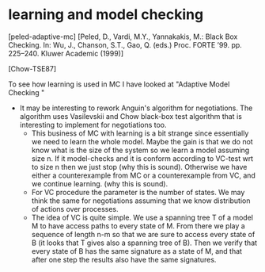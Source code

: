 # learning and model checking

[peled-adaptive-mc]
[Peled, D., Vardi, M.Y., Yannakakis, M.: Black Box Checking. In: Wu, J.,
Chanson, S.T., Gao, Q. (eds.) Proc. FORTE ’99. pp. 225–240. Kluwer Academic
(1999)]

[Chow-TSE87]

To see how learning is used in MC I have looked at "Adaptive Model Checking "
  * It may be interesting to rework Anguin's algorithm for negotiations. The
    algorithm uses Vasilevskii and Chow black-box test algorithm that is
    interesting to implement for negotiations too. 
	*	This business of MC with learning is a bit strange since essentially we need to learn the whole model. Maybe the gain is that we do not know what is the size of the system so we learn a model assuming size n. If it model-checks and it is conform according to VC-test wrt to size n then we just stop (why this is sound). Otherwise we have either a counterexample from MC or a counterexample from VC, and we continue learning. (why this is sound).
	*	For VC procedure the parameter is the number of states. We may think the same for negotiations assuming that we know distribution of actions over processes. 
	* The idea of VC is quite simple. We use a spanning tree T of a model M to have access paths to every state of M. From there we play a sequence of length n-m so that we are sure to access every state of B (it looks that T gives also a spanning tree of B). Then we verify that every state of B has the same signature as a state of M, and that after one step the results also have the same signatures. 


